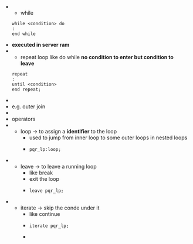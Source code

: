 - - while
  ```
  while <condition> do
  :
  end while		
  ```
- __executed in server ram__
- - repeat loop
  like do while
  __no condition to enter but condition to leave__
  ```
  repeat 
  :
  until <condition>
  end repeat;
  ```
-
- e.g. outer join
-
- operators
- - loop -> to assign a __identifier__ to the loop
	- used to jump from inner loop to some outer loops in nested loops
	- ```
	  pqr_lp:loop;
	  ```
- - leave -> to leave a running loop
	- like break
	- exit the loop
	- ```
	  leave pqr_lp;
	  ```
- - iterate -> skip the conde under it
	- like continue
	- ```
	  iterate pqr_lp;
	  ```
	-